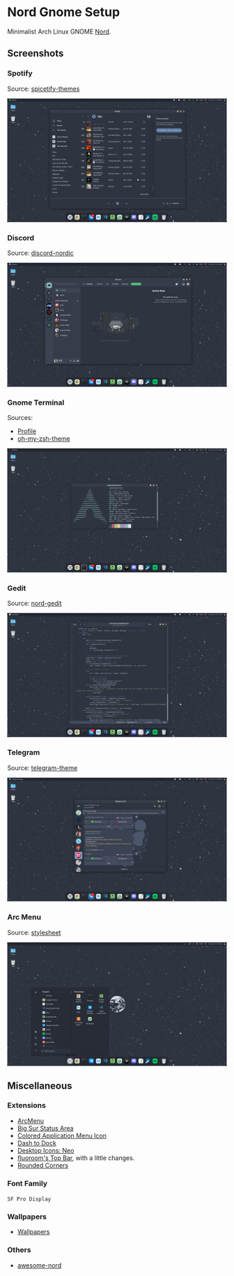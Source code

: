 # Nord Gnome Setup

Minimalist Arch Linux GNOME [Nord](https://www.nordtheme.com/).

## Screenshots

### Spotify
Source: [spicetify-themes](https://github.com/morpheusthewhite/spicetify-themes)

![spotify](src/spotify.png)

### Discord
Source: [discord-nordic](https://github.com/orblazer/discord-nordic)

![discord](src/discord.png)

### Gnome Terminal
Sources:
- [Profile](https://github.com/arcticicestudio/nord-gnome-terminal)
- [oh-my-zsh-theme](https://github.com/sindresorhus/pure)

![gnome-terminal](src/gnome-terminal.png)

### Gedit
Source: [nord-gedit](https://github.com/arcticicestudio/nord-gedit)

![gedit](src/gedit.png)

### Telegram
Source: [telegram-theme](https://t.me/addtheme/nord_colors)

![telegram](src/telegram.png)

### Arc Menu
Source: [stylesheet](src/arcmenu-stylesheet.css)

![arcmenu](src/arcmenu.png)

## Miscellaneous

### Extensions
- [ArcMenu](https://extensions.gnome.org/extension/3628/arcmenu/)
- [Big Sur Status Area](https://extensions.gnome.org/extension/4085/big-sur-status-area/)
- [Colored Application Menu Icon](https://extensions.gnome.org/extension/4408/app-menu-icon-remove-symbolic/)
- [Dash to Dock](https://extensions.gnome.org/extension/307/dash-to-dock/)
- [Desktop Icons: Neo](https://extensions.gnome.org/extension/4337/desktop-icons-neo/)
- [fluoroom's Top Bar](https://extensions.gnome.org/extension/4350/fluorooms-top-bar/), with a little changes.
- [Rounded Corners](https://extensions.gnome.org/extension/1514/rounded-corners/)

### Font Family
`SF Pro Display`

### Wallpapers
- [Wallpapers](https://github.com/dxnst/nord-wallpapers)

### Others
- [awesome-nord](https://github.com/Aceto1/awesome-nord)

